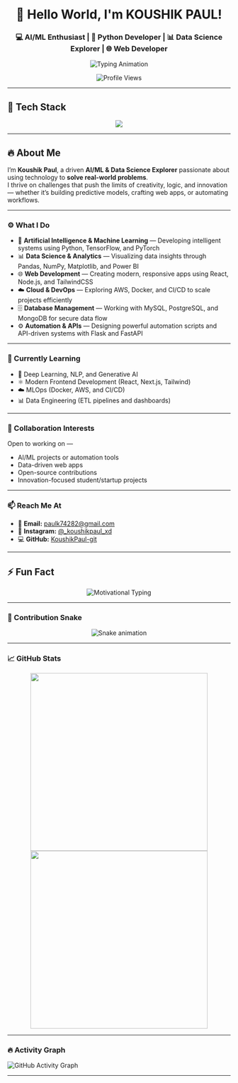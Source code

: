 <h1 align="center">👋 Hello World, I'm KOUSHIK PAUL!</h1>

<h3 align="center">💻 AI/ML Enthusiast | 🐍 Python Developer | 📊 Data Science Explorer | 🌐 Web Developer</h3>

<p align="center">
  <img src="https://readme-typing-svg.demolab.com?font=Fira+Code&weight=600&pause=1000&color=00FFCC&center=true&vCenter=true&width=600&lines=Code.+Create.+Innovate.;Building+AI+That+Makes+an+Impact;Turning+Logic+Into+Intelligence" alt="Typing Animation" />
</p>

<p align="center">
  <img src="https://komarev.com/ghpvc/?username=KoushikPaul-git&label=👀%20Profile%20Views&color=0e75b6&style=flat-square" alt="Profile Views" />
</p>

---

## 🧰 Tech Stack  

<p align="center">
  <img src="https://skillicons.dev/icons?i=python,tensorflow,pytorch,sklearn,html,css,js,react,nodejs,flask,django,fastapi,mysql,mongodb,postgres,aws,docker,git,github,vscode,linux" />
</p>

---

## 🔥 About Me  

I’m **Koushik Paul**, a driven **AI/ML & Data Science Explorer** passionate about using technology to **solve real-world problems**.  
I thrive on challenges that push the limits of creativity, logic, and innovation — whether it’s building predictive models, crafting web apps, or automating workflows.  

---

### ⚙️ What I Do  

- 🧠 **Artificial Intelligence & Machine Learning** — Developing intelligent systems using Python, TensorFlow, and PyTorch  
- 📊 **Data Science & Analytics** — Visualizing data insights through Pandas, NumPy, Matplotlib, and Power BI  
- 🌐 **Web Development** — Creating modern, responsive apps using React, Node.js, and TailwindCSS  
- ☁️ **Cloud & DevOps** — Exploring AWS, Docker, and CI/CD to scale projects efficiently  
- 🗄 **Database Management** — Working with MySQL, PostgreSQL, and MongoDB for secure data flow  
- ⚙️ **Automation & APIs** — Designing powerful automation scripts and API-driven systems with Flask and FastAPI  

---

### 🌱 Currently Learning  

- 🤖 Deep Learning, NLP, and Generative AI  
- ⚛ Modern Frontend Development (React, Next.js, Tailwind)  
- ☁️ MLOps (Docker, AWS, and CI/CD)  
- 📊 Data Engineering (ETL pipelines and dashboards)  

---

### 🤝 Collaboration Interests  

Open to working on —  
- AI/ML projects or automation tools  
- Data-driven web apps  
- Open-source contributions  
- Innovation-focused student/startup projects  

---

### 📫 Reach Me At  

- 📧 **Email:** paulk74282@gmail.com  
- 📸 **Instagram:** [@_koushikpaul_xd](https://www.instagram.com/_koushikpaul_xd)  
- 💻 **GitHub:** [KoushikPaul-git](https://github.com/KoushikPaul-git)  

---

## ⚡ Fun Fact  

<p align="center">
  <img src="https://readme-typing-svg.demolab.com?font=Fira+Code&weight=600&pause=1000&color=FACC15&center=true&vCenter=true&width=600&lines=Innovation+Begins+Where+Comfort+Ends.;Dream+Big,+Code+Bigger.;Consistency+Beats+Motivation+Every+Time.;Build+Something+That+Builds+Others." alt="Motivational Typing" />
</p>

---

### 🐍 Contribution Snake  

<p align="center">
  <img src="https://github.com/KoushikPaul-git/KoushikPaul-git/blob/output/snake.svg" alt="Snake animation" />
</p>

---

### 📈 GitHub Stats  

<p align="center">
  <img src="https://github-readme-stats.vercel.app/api?username=KoushikPaul-git&show_icons=true&theme=radical" width="400"/>
  <img src="https://github-readme-stats.vercel.app/api/top-langs/?username=KoushikPaul-git&layout=compact&theme=radical" width="400"/>
</p>

---

### 🔥 Activity Graph  

![GitHub Activity Graph](https://github-readme-activity-graph.vercel.app/graph?username=KoushikPaul-git&theme=tokyo-night)

---

